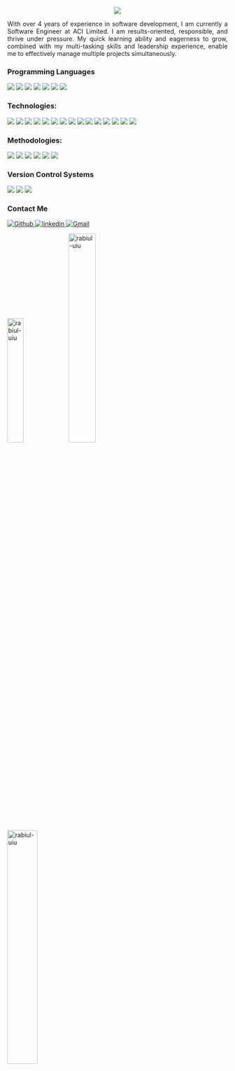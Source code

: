 <p align="center">
<!--   <a href="https://github.com/DenverCoder1/readme-typing-svg"> -->
    <img src="https://readme-typing-svg.herokuapp.com?color=E22FE4&width=380&height=28&lines=Hi👋+I'm+Md+Rabiul+Islam..;Full+Stack+Developer;&center=true"></a></p>

<p align="justify">
With over 4 years of experience in software development, I am currently a Software Engineer at ACI Limited. I am results-oriented, responsible, and thrive under pressure. My quick learning ability and eagerness to grow, combined with my multi-tasking skills and leadership experience, enable me to effectively manage multiple projects simultaneously.
</p> 

<h3>Programming Languages</h3>
<p>
  <img src="https://img.shields.io/badge/php-1572B6?style=for-the-badge&logo=php&logoColor=white" />
  <img src="https://img.shields.io/badge/Python-3776AB?style=for-the-badge&logo=python&logoColor=white" />
  <img src="https://img.shields.io/badge/JavaScript-323330?style=for-the-badge&logo=javascript&logoColor=F7DF1E" />
  <img src="https://img.shields.io/badge/C%2B%2B-00599C?style=for-the-badge&logo=c%2B%2B&logoColor=white" />
  <img src="https://img.shields.io/badge/Java-007396?style=for-the-badge&logo=java&logoColor=white" />
  <img src="https://img.shields.io/badge/MATLAB-0076A8?style=for-the-badge&logo=matlab&logoColor=white" />
  <img src="https://img.shields.io/badge/SQL-00000F?style=for-the-badge&logo=sql&logoColor=white" />
</p>

<h3>Technologies:</h3>
<p>
  <img src="https://img.shields.io/badge/Laravel-E74430?style=for-the-badge&logo=laravel&logoColor=white" />
  <img src="https://img.shields.io/badge/Slim-4A4A4A?style=for-the-badge&logo=slim&logoColor=white" />
  <img src="https://img.shields.io/badge/CodeIgniter-F48024?style=for-the-badge&logo=codeigniter&logoColor=white" />
  <img src="https://img.shields.io/badge/WordPress-21759B?style=for-the-badge&logo=wordpress&logoColor=white" />
  <img src="https://img.shields.io/badge/Django-092E20?style=for-the-badge&logo=django&logoColor=white" />
  <img src="https://img.shields.io/badge/Flask-000000?style=for-the-badge&logo=flask&logoColor=white" />
  <img src="https://img.shields.io/badge/Vue.js-4FC08D?style=for-the-badge&logo=vue.js&logoColor=white" />
  <img src="https://img.shields.io/badge/React.js-61DAFB?style=for-the-badge&logo=react&logoColor=black" />
  <img src="https://img.shields.io/badge/Microsoft_SQL_Server-CC2927?style=for-the-badge&logo=microsoftsqlserver&logoColor=white" />
  <img src="https://img.shields.io/badge/MySQL-00758F?style=for-the-badge&logo=mysql&logoColor=white" />
  <img src="https://img.shields.io/badge/MongoDB-47A248?style=for-the-badge&logo=mongodb&logoColor=white" />
  <img src="https://img.shields.io/badge/Docker-2496ED?style=for-the-badge&logo=docker&logoColor=white" />
  <img src="https://img.shields.io/badge/AWS-232F3E?style=for-the-badge&logo=amazonaws&logoColor=white" />
  <img src="https://img.shields.io/badge/Redis-D92D2A?style=for-the-badge&logo=redis&logoColor=white" />
  <img src="https://img.shields.io/badge/RabbitMQ-FF6600?style=for-the-badge&logo=rabbitmq&logoColor=white" />
</p>

<h3>Methodologies:</h3>
<p>
  <img src="https://img.shields.io/badge/DevOps-3D3D3D?style=for-the-badge&logo=devops&logoColor=white" />
  <img src="https://img.shields.io/badge/CI%2FCD-000000?style=for-the-badge&logo=gitlab&logoColor=white" />
  <img src="https://img.shields.io/badge/TDD-FF6F00?style=for-the-badge&logo=tests&logoColor=white" />
  <img src="https://img.shields.io/badge/Agile-009639?style=for-the-badge&logo=agile&logoColor=white" />
  <img src="https://img.shields.io/badge/Scrum-007D99?style=for-the-badge&logo=scrum&logoColor=white" />
  <img src="https://img.shields.io/badge/OOP-0078D4?style=for-the-badge&logo=object-oriented&logoColor=white" />
</p>

<h3>Version Control Systems</h3>
<p>
  <img src="https://img.shields.io/badge/Bitbucket-1572B6?style=for-the-badge&logo=bitbucket&logoColor=white" />
  <img src="https://img.shields.io/badge/Github-000000?style=for-the-badge&logo=github&logoColor=white" />
  <img src="https://img.shields.io/badge/Gitlab-e24329?style=for-the-badge&logo=gitlab&logoColor=white" />
</p>

<h3>Contact Me</h3>
<p>
  <a href="https://github.com/rabiul-uiu">
    <img alt="Github" src="https://img.shields.io/badge/GitHub-%2312100E.svg?&style=for-the-badge&logo=Github&logoColor=white">
  </a> 
  <a href="https://www.linkedin.com/in/rabiul-islam-in/">
    <img alt="linkedin" src="https://img.shields.io/badge/linkedin-%230077B5.svg?&style=for-the-badge&logo=linkedin&logoColor=white">
  </a>
  <a href="mailto:rabiul53013@gmail.com">
    <img alt="Gmail" src="https://img.shields.io/badge/Gmail-D14836?style=for-the-badge&logo=gmail&logoColor=white">
  </a>
</p>

<p>
  <img width="27%" src="https://github-readme-stats.vercel.app/api/top-langs?username=rabiul-uiu&show_icons=true&locale=en&layout=compact" alt="rabiul-uiu" />
  <img width="35%" src="https://github-readme-stats.vercel.app/api?username=rabiul-uiu&show_icons=true&locale=en" alt="rabiul-uiu" />
  <img width="37%" src="https://github-readme-streak-stats.herokuapp.com/?user=rabiul-uiu&" alt="rabiul-uiu" />
</p>
